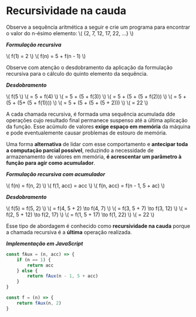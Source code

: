 # Recursividade na cauda

Observe a sequência aritmética a seguir e crie um programa para encontrar o valor do n-ésimo elemento: \\( \{2, 7, 12, 17, 22, ...\} \\)

***Formulação recursiva***

\\( f(1) = 2 \\)
\\( f(n) = 5 + f(n - 1) \\)

Observe com atenção o desdobramento da aplicação da formulação recursiva para o cálculo do quinto elemento da sequência.

***Desdobramento***

\\( f(5 \\)
\\( = 5 + f(4) \\)
\\( = 5 + (5 + f(3)) \\)
\\( = 5 + (5 + (5 + f(2))) \\)
\\( = 5 + (5 + (5+ (5 + f(1)))) \\)
\\( = 5 + (5 + (5 + (5 + 2))) \\)
\\( = 22 \\)

A cada chamada recursiva, é formada uma sequência acumulada dde operações cujo resultado final permanece suspenso até a última aplicação da função. Esse acúmulo de valores **exige espaço em memória** da máquina e pode eventualemente causar problemas de estouro de memória.

Uma forma **alternativa** de lidar com esse comportamento e **antecipar toda a computação parcial possível**, reduzindo a necessidade de armazenamento de valores em memória, **é acrescentar um parâmetro à função para agir como acumulador**.

***Formulação recursiva com acumulador***

\\( f(n) = f(n, 2) \\)
\\( f(1, acc) = acc \\)
\\( f(n, acc) = f(n - 1, 5 + ac) \\)

***Desdobramento***

\\( f(5) = f(5, 2) \\)
\\( = f(4, 5 + 2) \to f(4, 7) \\)
\\( = f(3, 5 + 7) \to f(3, 12) \\)
\\( = f(2, 5 + 12) \to f(2, 17) \\)
\\( = f(1, 5 + 17) \to f(1, 22) \\)
\\( = 22 \\)

Esse tipo de abordagem é conhecido como **recursividade na cauda** porque a chamada recursiva é a **última** operação realizada.

***Implementação em JavaScript***

```javascript
const fAux = (n, acc) => {
    if (n == 1) {
        return acc
    } else {
        return fAux(n - 1, 5 + acc)
    }
}

const f = (n) => {
    return fAux(n, 2)
}
```
